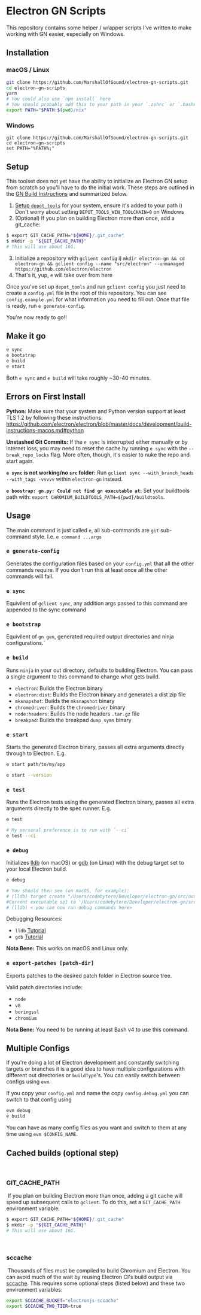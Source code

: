 # Electron GN Scripts

This repository contains some helper / wrapper scripts I've written to make working with GN easier, especially on Windows.

## Installation

### macOS / Linux

```bash
git clone https://github.com/MarshallOfSound/electron-gn-scripts.git
cd electron-gn-scripts
yarn
# You could also use `npm install` here
# You should probably add this to your path in your `.zshrc` or `.bashrc`
export PATH="$PATH:$(pwd)/nix"
```

### Windows

```batch
git clone https://github.com/MarshallOfSound/electron-gn-scripts.git
cd electron-gn-scripts
set PATH="%PATH%;"
```

## Setup

This toolset does not yet have the ability to initialize an Electron GN setup from scratch so you'll have to
do the initial work.  These steps are outlined in the [GN Build Instructions](https://github.com/electron/electron/blob/master/docs/development/build-instructions-gn.md) and summarized below.

1. [Setup `depot_tools`](https://commondatastorage.googleapis.com/chrome-infra-docs/flat/depot_tools/docs/html/depot_tools_tutorial.html#_setting_up) for your system, ensure it's added to your path
  i) Don't worry about setting `DEPOT_TOOLS_WIN_TOOLCHAIN=0` on Windows
2. (Optional) If you plan on building Electron more than once, add a git_cache:
```sh
$ export GIT_CACHE_PATH="${HOME}/.git_cache"
$ mkdir -p "${GIT_CACHE_PATH}"
# This will use about 16G.
```
3. Initialize a repository with `gclient config`
  i) `mkdir electron-gn && cd electron-gn && gclient config --name "src/electron" --unmanaged https://github.com/electron/electron`
4. That's it, yup, `e` will take over from here

Once you've set up `depot_tools` and run `gclient config` you just need to create a `config.yml` file in the root of this repository.
You can see `config.example.yml` for what information you need to fill out.
Once that file is ready, run `e generate-config`.

You're now ready to go!!

## Make it go

```bash
e sync
e bootstrap
e build
e start
```

Both `e sync` and `e build` will take roughly ~30-40 minutes.

## Errors on First Install

**Python:** Make sure that your system and Python version support at least TLS 1.2 by following these instructions: https://github.com/electron/electron/blob/master/docs/development/build-instructions-macos.md#python

**Unstashed Git Commits:** If the `e sync` is interrupted either manually or by internet loss, you may need to reset the cache by running `e sync` with the `--break_repo_locks` flag. More often, though, it's easier to nuke the repo and start again.

**`e sync` is not working/no `src` folder:** Run `gclient sync --with_branch_heads --with_tags -vvvvv` within `electron-gn` instead.

**`e boostrap: gn.py: Could not find gn executable at`:** Set your buildtools path with: `export CHROMIUM_BUILDTOOLS_PATH=${pwd}/buildtools`.

## Usage

The main command is just called `e`, all sub-commands are `git` sub-command style.  I.e. `e command ...args`

### `e generate-config`

Generates the configuration files based on your `config.yml` that all the other commands require.  If you don't run this at least
once all the other commands will fail.

### `e sync`

Equivilent of `gclient sync`, any addition args passed to this command are appended to the sync command

### `e bootstrap`

Equivilent of `gn gen`, generated required output directories and ninja configurations.`

### `e build`

Runs `ninja` in your out directory, defaults to building Electron.  You can pass a single argument to this command to change what gets build.

* `electron`: Builds the Electron binary
* `electron:dist`: Builds the Electron binary and generates a dist zip file
* `mksnapshot`: Builds the `mksnapshot` binary
* `chromedriver`: Builds the `chromedriver` binary
* `node:headers`: Builds the node headers `.tar.gz` file
* `breakpad`: Builds the breakpad `dump_syms` binary

### `e start`

Starts the generated Electron binary, passes all extra arguments directly through to Electron.  E.g.

```bash
e start path/to/my/app

e start --version
```

### `e test`

Runs the Electron tests using the generated Electron binary, passes all extra arguments directly to the spec runner. E.g.

```bash
e test

# My personal preference is to run with `--ci`
e test --ci
```

### `e debug`

Initializes [lldb](https://lldb.llvm.org/) (on macOS) or [gdb](https://www.gnu.org/software/gdb/) (on Linux) with the debug target set to your local Electron build.

```bash
e debug

# You should then see (on macOS, for example):
# (lldb) target create "/Users/codebytere/Developer/electron-gn/src/out/Testing/Electron.app/Contents/MacOS/Electron"
#Current executable set to '/Users/codebytere/Developer/electron-gn/src/out/Testing/Electron.app/Contents/MacOS/Electron' (x86_64).
# (lldb) < you can now run debug commands here>
```

Debugging Resources:
* `lldb` [Tutorial](https://lldb.llvm.org/use/tutorial.html)
* `gdb` [Tutorial](https://web.eecs.umich.edu/~sugih/pointers/summary.html)

**Nota Bene:** This works on macOS and Linux only.

### `e export-patches [patch-dir]`

Exports patches to the desired patch folder in Electron source tree.

Valid patch directories include:
* `node`
* `v8`
* `boringssl`
* `chromium`

**Nota Bene:** You need to be running at least Bash v4 to use this command.

## Multiple Configs

If you're doing a lot of Electron development and constantly switching targets or branches it is a good idea to
have multiple configurations with different out directories or `buildType`'s.  You can easily switch between configs
using `evm`.

If you copy your `config.yml` and name the copy `config.debug.yml` you can switch to that config using

```bash
evm debug
e build
```

You can have as many config files as you want and switch to them at any time using `evm $CONFIG_NAME`.

## Cached builds (optional step)
​
### GIT\_CACHE\_PATH
​
If you plan on building Electron more than once, adding a git cache will
speed up subsequent calls to `gclient`. To do this, set a `GIT_CACHE_PATH`
environment variable:
​
```sh
$ export GIT_CACHE_PATH="${HOME}/.git_cache"
$ mkdir -p "${GIT_CACHE_PATH}"
# This will use about 16G.
```
​
### sccache
​
Thousands of files must be compiled to build Chromium and Electron.
You can avoid much of the wait by reusing Electron CI's build output via
[sccache](https://github.com/mozilla/sccache). This requires some
optional steps (listed below) and these two environment variables:
​
```sh
export SCCACHE_BUCKET="electronjs-sccache"
export SCCACHE_TWO_TIER=true
```
